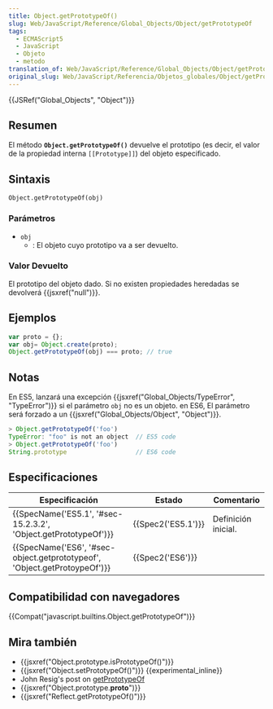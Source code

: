 ```yaml
---
title: Object.getPrototypeOf()
slug: Web/JavaScript/Reference/Global_Objects/Object/getPrototypeOf
tags:
  - ECMAScript5
  - JavaScript
  - Objeto
  - metodo
translation_of: Web/JavaScript/Reference/Global_Objects/Object/getPrototypeOf
original_slug: Web/JavaScript/Referencia/Objetos_globales/Object/getPrototypeOf
---
```

{{JSRef("Global_Objects", "Object")}}

## Resumen

El método **`Object.getPrototypeOf()`** devuelve el prototipo (es decir, el valor de la propiedad interna `[[Prototype]]`) del objeto especificado.

## Sintaxis

    Object.getPrototypeOf(obj)

### Parámetros

- `obj`
  - : El objeto cuyo prototipo va a ser devuelto.

### Valor Devuelto

El prototipo del objeto dado. Si no existen propiedades heredadas se devolverá {{jsxref("null")}}.

## Ejemplos

```js
var proto = {};
var obj= Object.create(proto);
Object.getPrototypeOf(obj) === proto; // true
```

## Notas

En ES5, lanzará una excepción {{jsxref("Global_Objects/TypeError", "TypeError")}} si el parámetro `obj` no es un objeto. en ES6, El parámetro será forzado a un {{jsxref("Global_Objects/Object", "Object")}}.

```js
> Object.getPrototypeOf('foo')
TypeError: "foo" is not an object  // ES5 code
> Object.getPrototypeOf('foo')
String.prototype                   // ES6 code
```

## Especificaciones

| Especificación                                                                                   | Estado                   | Comentario          |
| ------------------------------------------------------------------------------------------------ | ------------------------ | ------------------- |
| {{SpecName('ES5.1', '#sec-15.2.3.2', 'Object.getPrototypeOf')}}             | {{Spec2('ES5.1')}} | Definición inicial. |
| {{SpecName('ES6', '#sec-object.getprototypeof', 'Object.getProtoypeOf')}} | {{Spec2('ES6')}}     |                     |

## Compatibilidad con navegadores

{{Compat("javascript.builtins.Object.getPrototypeOf")}}

## Mira también

- {{jsxref("Object.prototype.isPrototypeOf()")}}
- {{jsxref("Object.setPrototypeOf()")}} {{experimental_inline}}
- John Resig's post on [getPrototypeOf](http://ejohn.org/blog/objectgetprototypeof/)
- {{jsxref("Object.prototype.__proto__")}}
- {{jsxref("Reflect.getPrototypeOf()")}}
